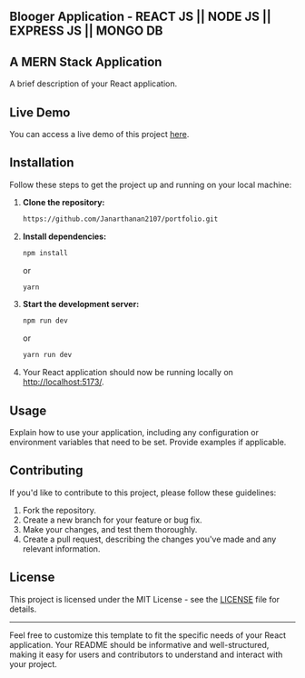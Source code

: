 ## Blooger Application - REACT JS || NODE JS || EXPRESS JS || MONGO DB

## A MERN Stack Application

A brief description of your React application.

## Live Demo

You can access a live demo of this project [here](https://blogg-sharing.netlify.app/).

## Installation

Follow these steps to get the project up and running on your local machine:

1. **Clone the repository:**

   ```bash
   https://github.com/Janarthanan2107/portfolio.git
   ```

2. **Install dependencies:**

   ```bash
   npm install
   ```

   or

   ```bash
   yarn
   ```

3. **Start the development server:**

   ```bash
   npm run dev
   ```

   or

   ```bash
   yarn run dev
   ```

4. Your React application should now be running locally on [http://localhost:5173/](http://localhost:5173/).

## Usage

Explain how to use your application, including any configuration or environment variables that need to be set. Provide examples if applicable.

## Contributing

If you'd like to contribute to this project, please follow these guidelines:

1. Fork the repository.
2. Create a new branch for your feature or bug fix.
3. Make your changes, and test them thoroughly.
4. Create a pull request, describing the changes you've made and any relevant information.

## License

This project is licensed under the MIT License - see the [LICENSE](LICENSE) file for details.

---

Feel free to customize this template to fit the specific needs of your React application. Your README should be informative and well-structured, making it easy for users and contributors to understand and interact with your project.
